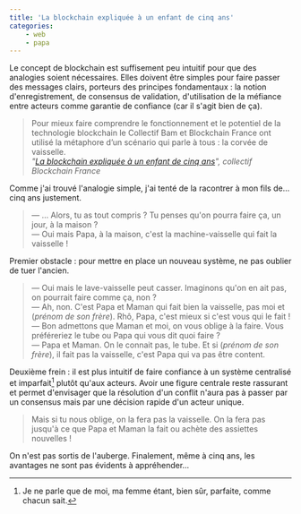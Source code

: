 ```yaml
---
title: 'La blockchain expliquée à un enfant de cinq ans'
categories:
    - web
    - papa
---
```


Le concept de <span lang="en">blockchain</span> est suffisement peu intuitif
pour que des analogies soient nécessaires. Elles doivent être simples pour faire
passer des messages clairs, porteurs des principes fondamentaux : la notion
d'enregistrement, de consensus de validation, d'utilisation de la méfiance entre
acteurs comme garantie de confiance (car il s'agit bien de ça).

<!-- more -->

> Pour mieux faire comprendre le fonctionnement et le potentiel de la
> technologie blockchain le Collectif Bam et Blockchain France ont utilisé la
> métaphore d’un scénario qui parle à tous : la corvée de vaisselle.  
> <cite>"[La blockchain expliquée à un enfant de cinq ans](http://consocollaborative.com/tribune/la-blockchain-expliquee-a-un-enfant-de-5-ans/)",
> collectif Blockchain France</cite>

Comme j'ai trouvé l'analogie simple, j'ai tenté de la racontrer à mon fils de…
cinq ans justement.

> — … Alors, tu as tout compris ? Tu penses qu'on pourra faire ça, un jour, à la
> maison ?  
> — Oui mais Papa, à la maison, c'est la machine-vaisselle qui fait la vaisselle
> !

Premier obstacle : pour mettre en place un nouveau système, ne pas oublier de
tuer l'ancien.

> — Oui mais le lave-vaisselle peut casser. Imaginons qu'on en ait pas, on
> pourrait faire comme ça, non ?  
> — Ah, non. C'est Papa et Maman qui fait bien la vaisselle, pas moi et (_prénom
> de son frère_). Rhô, Papa, c'est mieux si c'est vous qui le fait !  
> — Bon admettons que Maman et moi, on vous oblige à la faire. Vous préféreriez
> le tube ou Papa qui vous dit quoi faire ?  
> — Papa et Maman. On le connait pas, le tube. Et si (_prénom de son frère_), il
> fait pas la vaisselle, c'est Papa qui va pas être content.

Deuxième frein : il est plus intuitif de faire confiance à un système centralisé
et imparfait[^parfait] plutôt qu'aux acteurs. Avoir une figure centrale reste
rassurant et permet d'envisager que la résolution d'un conflit n'aura pas à
passer par un consensus mais par une décision rapide d'un acteur unique.

> Mais si tu nous oblige, on la fera pas la vaisselle. On la fera pas jusqu'à ce
> que Papa et Maman la fait ou achète des assiettes nouvelles !

On n'est pas sortis de l'auberge. Finalement, même à cinq ans, les avantages ne
sont pas évidents à appréhender…

[^parfait]:

    Je ne parle que de moi, ma femme étant, bien sûr, parfaite, comme chacun
    sait.
